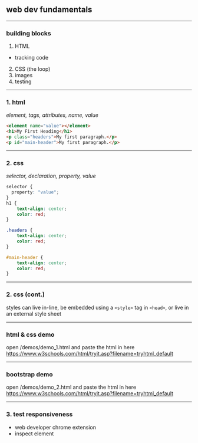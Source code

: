 
## web dev fundamentals

----

### building blocks
1. HTML
  - tracking code
2. CSS (the loop)
3. images
4. testing

----

### 1. html
_element, tags, attributes, name, value_
```html
<element name="value"></element>
<h1>My First Heading</h1>
<p class="headers">My first paragraph.</p>
<p id="main-header">My first paragraph.</p>
```

----

### 2. css
_selector, declaration, property, value_
```css
selector {
  property: "value";
}
h1 {
    text-align: center;
    color: red;
}

.headers {
    text-align: center;
    color: red;
}

#main-header {
    text-align: center;
    color: red;
}
```

----

### 2. css (cont.)
styles can live in-line, be embedded using a `<style>` tag in `<head>`, or live in an external style sheet

----

### html & css demo
open /demos/demo_1.html
and paste the html in here
https://www.w3schools.com/html/tryit.asp?filename=tryhtml_default

----

### bootstrap demo
open /demos/demo_2.html
and paste the html in here
https://www.w3schools.com/html/tryit.asp?filename=tryhtml_default

----

### 3. test responsiveness
* web developer chrome extension
* inspect element
